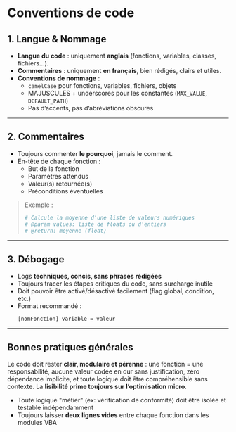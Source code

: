 # Conventions de code


## 1. Langue & Nommage
- **Langue du code** : uniquement **anglais** (fonctions, variables, classes, fichiers…).
- **Commentaires** : uniquement **en français**, bien rédigés, clairs et utiles.
- **Conventions de nommage** :
  - `camelCase` pour fonctions, variables, fichiers, objets
  - MAJUSCULES + underscores pour les constantes (`MAX_VALUE`, `DEFAULT_PATH`)
  - Pas d’accents, pas d’abréviations obscures

---
## 2. Commentaires
- Toujours commenter **le pourquoi**, jamais le comment.
- En-tête de chaque fonction :
  - But de la fonction
  - Paramètres attendus
  - Valeur(s) retournée(s)
  - Préconditions éventuelles
> Exemple :
> ```python
> # Calcule la moyenne d'une liste de valeurs numériques
> # @param values: liste de floats ou d'entiers
> # @return: moyenne (float)
> ```

---
## 3. Débogage
- Logs **techniques, concis, sans phrases rédigées**
- Toujours tracer les étapes critiques du code, sans surcharge inutile
- Doit pouvoir être activé/désactivé facilement (flag global, condition, etc.)
- Format recommandé :
  ```text
  [nomFonction] variable = valeur
  ```

---
## Bonnes pratiques générales
Le code doit rester **clair, modulaire et pérenne** : une fonction = une responsabilité, aucune valeur codée en dur sans justification, zéro dépendance implicite, et toute logique doit être compréhensible sans contexte. La **lisibilité prime toujours sur l’optimisation micro**.

- Toute logique "métier" (ex: vérification de conformité) doit être isolée et testable indépendamment
- Toujours laisser **deux lignes vides** entre chaque fonction dans les modules VBA
